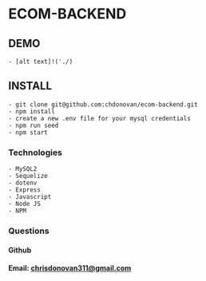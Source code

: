 # ECOM-BACKEND

## DEMO
    - [alt text]!('./)

## INSTALL
    - git clone git@github.com:chdonovan/ecom-backend.git
    - npm install
    - create a new .env file for your mysql credentials
    - npm run seed
    - npm start
### Technologies
    - MySQL2
    - Sequelize
    - dotenv  
    - Express
    - Javascript
    - Node JS
    - NPM
        
### Questions

#### Github 

#### Email: chrisdonovan311@gmail.com

